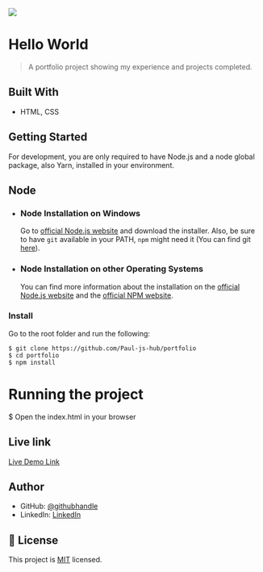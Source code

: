 ![](https://img.shields.io/badge/Microverse-blueviolet)

# Hello World

> A portfolio project showing my experience and projects completed.


## Built With

- HTML, CSS


## Getting Started
For development, you are only required to have Node.js and a node global package, also Yarn, installed in your environment.

## Node
- ### Node Installation on Windows
  
  Go to [official Node.js website](https://nodejs.org/) and download the installer.
Also, be sure to have `git` available in your PATH, `npm` might need it (You can find git [here](https://git-scm.com/)).

- ### Node Installation on other Operating Systems
  You can find more information about the installation on the [official Node.js website](https://nodejs.org) and the [official NPM website](https://npmjs.org/).


### Install
Go to the root folder and run the following:

    $ git clone https://github.com/Paul-js-hub/portfolio
    $ cd portfolio
    $ npm install

# Running the project

   $ Open the index.html in your browser

## Live link
[Live Demo Link](https://paul-js-hub.github.io/portfolio/)

## Author

- GitHub: [@githubhandle](https://github.com/Paul-js-hub/)
- LinkedIn: [LinkedIn](https://www.linkedin.com/in/paul-onchera-499a57144/)


## 📝 License

This project is [MIT](./MIT.md) licensed.